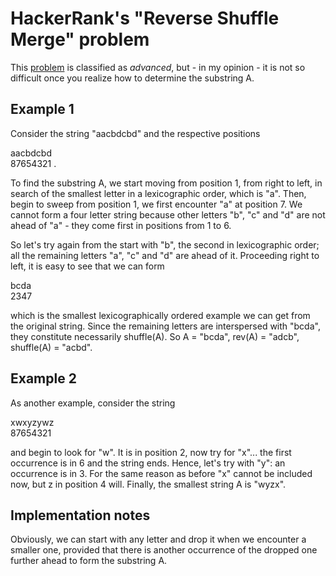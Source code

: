 # HackerRank's "Reverse Shuffle Merge" problem

This [problem](https://www.hackerrank.com/challenges/reverse-shuffle-merge/problem) is classified as *advanced*, but - in my opinion - it is not so difficult once you realize how to determine the substring A. 

## Example 1
Consider the string "aacbdcbd" and the respective positions

aacbdcbd<br>
87654321 .

To find the substring A, we start moving from position 1, from right to left, in search of the smallest letter in a lexicographic order, which is "a". Then, begin to sweep from position 1, we first encounter "a" at position 7. We cannot form a four letter string because other letters "b", "c" and "d" are not ahead of "a" - they come first in positions from 1 to 6.

So let's try again from the start with "b", the second in lexicographic order; all the remaining letters "a", "c" and "d" are ahead of it. Proceeding right to left, it is easy to see that we can form 

bcda<br>
2347

which is the smallest lexicographically ordered example we can get from the original string. Since the remaining letters are interspersed with "bcda", they constitute necessarily shuffle(A).
So A = "bcda", rev(A) = "adcb", shuffle(A) = "acbd".

## Example 2
As another example, consider the string

xwxyzywz<br>
87654321

and begin to look for "w". It is in position 2, now try for "x"... the first occurrence is in 6 and the string ends. Hence, let's try with "y": an occurrence is in 3. For the same reason as before "x" cannot be included now, but z in position 4 will. Finally, the smallest string A is "wyzx".

## Implementation notes
Obviously, we can start with any letter and drop it when we encounter a smaller one, provided that there is another occurrence of the dropped one further ahead to form the substring A.
